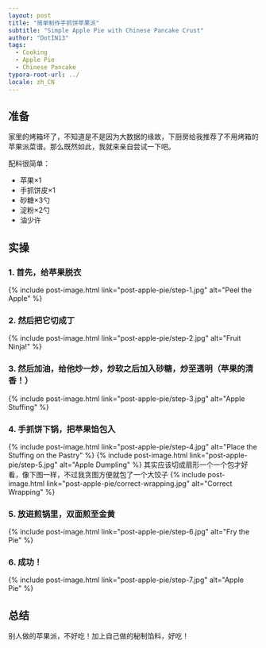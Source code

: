 ```yaml
---
layout: post
title: "简单制作手抓饼苹果派"
subtitle: "Simple Apple Pie with Chinese Pancake Crust"
author: "DotIN13"
tags:
  - Cooking
  - Apple Pie
  - Chinese Pancake
typora-root-url: ../
locale: zh_CN
---
```


<style>
    li img {
        margin: 0!important;
    }
    li a+em {
        text-align: left!important;
    }
</style>

## 准备

家里的烤箱坏了，不知道是不是因为大数据的缘故，下厨房给我推荐了不用烤箱的苹果派菜谱。那么既然如此，我就来亲自尝试一下吧。

配料很简单：

+ 苹果×1
+ 手抓饼皮×1
+ 砂糖×3勺
+ 淀粉×2勺
+ 油少许

## 实操

### 1. 首先，给苹果脱衣

{% include post-image.html link="post-apple-pie/step-1.jpg" alt="Peel the Apple" %}

### 2. 然后把它切成丁

{% include post-image.html link="post-apple-pie/step-2.jpg" alt="Fruit Ninja!" %}

### 3. 然后加油，给他炒一炒，炒软之后加入砂糖，炒至透明（苹果的清香！）

{% include post-image.html link="post-apple-pie/step-3.jpg" alt="Apple Stuffing" %}

### 4. 手抓饼下锅，把苹果馅包入

{% include post-image.html link="post-apple-pie/step-4.jpg" alt="Place the Stuffing on the Pastry" %}
{% include post-image.html link="post-apple-pie/step-5.jpg" alt="Apple Dumpling" %}
其实应该切成扇形一个一个包才好看，像下图一样，不过我贪图方便就包了一个大饺子
{% include post-image.html link="post-apple-pie/correct-wrapping.jpg" alt="Correct Wrapping" %}

### 5. 放进煎锅里，双面煎至金黄

{% include post-image.html link="post-apple-pie/step-6.jpg" alt="Fry the Pie" %}

### 6. 成功！

{% include post-image.html link="post-apple-pie/step-7.jpg" alt="Apple Pie" %}

## 总结

别人做的苹果派，不好吃！加上自己做的秘制馅料，好吃！